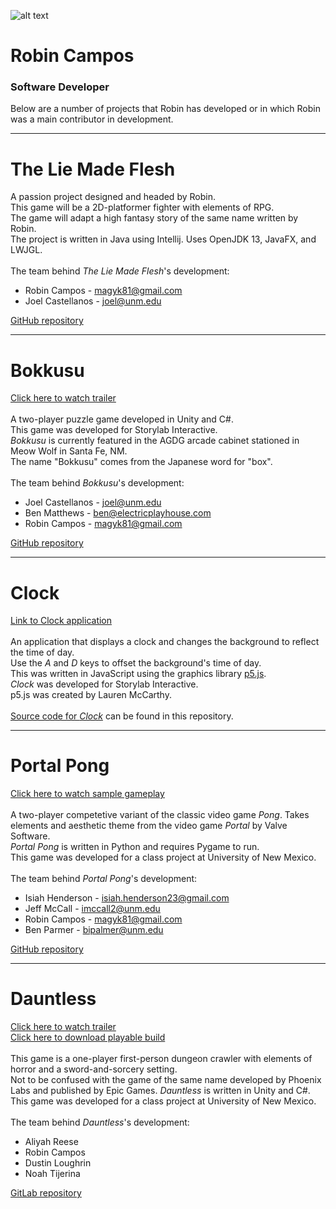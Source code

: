![alt text][robin]

[robin]: https://github.com/magyk81/magyk81.github.io/blob/master/robin_circle.png

# Robin Campos
### Software Developer

<p>Below are a number of projects that Robin has developed or in which Robin was a main contributor in development.</p>

___

# The Lie Made Flesh
A passion project designed and headed by Robin.<br>
This game will be a 2D-platformer fighter with elements of RPG.<br>
The game will adapt a high fantasy story of the same name written by Robin.<br>
The project is written in Java using Intellij. Uses OpenJDK 13, JavaFX, and LWJGL.<br><br>
The team behind *The Lie Made Flesh*'s development:
+ Robin Campos - magyk81@gmail.com
+ Joel Castellanos - joel@unm.edu

[GitHub repository](https://github.com/magyk81/Droserogis)

___

# Bokkusu
[Click here to watch trailer](https://www.youtube.com/watch?v=DflFLcE9qJ0)<br><br>
A two-player puzzle game developed in Unity and C#.<br>
This game was developed for Storylab Interactive.<br>
*Bokkusu* is currently featured in the AGDG arcade cabinet stationed in Meow Wolf in Santa Fe, NM.<br>
The name "Bokkusu" comes from the Japanese word for "box".<br><br>
The team behind *Bokkusu*'s development:
+ Joel Castellanos - joel@unm.edu
+ Ben Matthews - ben@electricplayhouse.com
+ Robin Campos - magyk81@gmail.com

[GitHub repository](https://github.com/magyk81/Bokkusu)

___

# Clock
[Link to Clock application](https://magyk81.github.io/Clock/index.html)<br><br>
An application that displays a clock and changes the background to reflect the time of day.<br>
Use the *A* and *D* keys to offset the background's time of day.<br>
This was written in JavaScript using the graphics library [p5.js](p5js.org).<br>
*Clock* was developed for Storylab Interactive.<br>
p5.js was created by Lauren McCarthy.<br><br>
[Source code for *Clock*](https://github.com/magyk81/magyk81.github.io/tree/master/Clock) can be found in this repository.

___

# Portal Pong
[Click here to watch sample gameplay](http://www.youtube.com/watch?v=5LbnfjEFXmo)<br><br>
A two-player competetive variant of the classic video game *Pong*. Takes elements and aesthetic theme from the video game *Portal* by Valve Software.<br>
*Portal Pong* is written in Python and requires Pygame to run.<br>
This game was developed for a class project at University of New Mexico.<br><br>
The team behind *Portal Pong*'s development:
+ Isiah Henderson - isiah.henderson23@gmail.com
+ Jeff McCall - imccall2@unm.edu
+ Robin Campos - magyk81@gmail.com
+ Ben Parmer - bipalmer@unm.edu

[GitHub repository](https://github.com/magyk81/Portal_Pong)

___

# Dauntless
[Click here to watch trailer](https://www.youtube.com/watch?v=UHjMnWaz_J8)<br>
[Click here to download playable build](http://www.mediafire.com/file/e18abd02h99cn6l/Dauntless_build.zip/file)<br><br>
This game is a one-player first-person dungeon crawler with elements of horror and a sword-and-sorcery setting.<br>
Not to be confused with the game of the same name developed by Phoenix Labs and published by Epic Games.
*Dauntless* is written in Unity and C#.<br>
This game was developed for a class project at University of New Mexico.<br><br>
The team behind *Dauntless*'s development:
+ Aliyah Reese
+ Robin Campos
+ Dustin Loughrin
+ Noah Tijerina

[GitLab repository](https://gitlab.com/magyk81/Dauntless)
